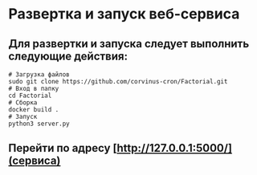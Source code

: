#  Развертка и запуск веб-сервиса
## Для развертки и запуска следует выполнить следующие действия:
```shell script
# Загрузка файлов
sudo git clone https://github.com/corvinus-cron/Factorial.git
# Вход в папку
cd Factorial
# Сборка
docker build .
# Запуск
python3 server.py
```
## Перейти по адресу [http://127.0.0.1:5000/](сервиса)
